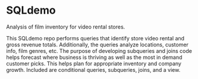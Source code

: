 # SQLdemo
Analysis of film inventory for video rental stores. 

This SQLdemo repo performs queries that identify store video rental and gross revenue totals. 
Additionally, the queries analyze locations, customer info, film genres, etc. The purpose 
of developing subqueries and joins code helps forecast where business is thriving as well as 
the most in demand customer picks. This helps plan for appropriate inventory and company growth.
Included are conditional queries, subqueries, joins, and a view. 

